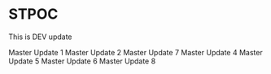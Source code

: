 # STPOC

This is DEV update

Master Update 1
Master Update 2
Master Update 7
Master Update 4
Master Update 5
Master Update 6
Master Update 8